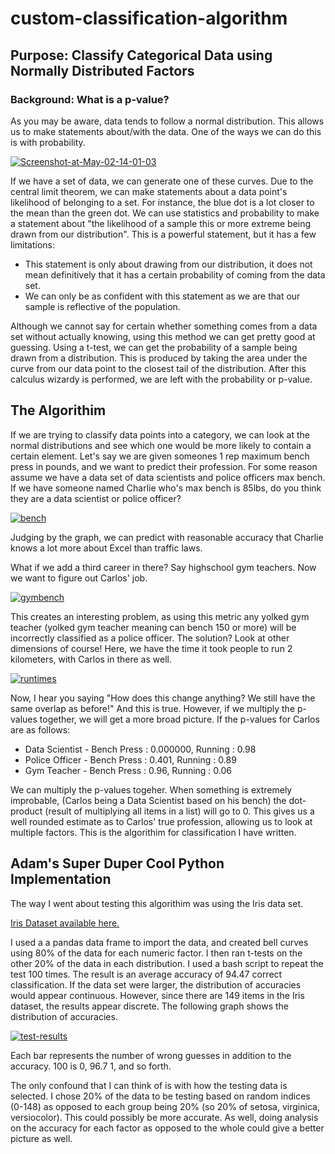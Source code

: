 # custom-classification-algorithm

<body>
    <h2>Purpose: Classify Categorical Data using Normally Distributed Factors</h2>
    <h3>Background: What is a p-value?</h3>
    <p>As you may be aware, data tends to follow a normal distribution. This allows us to make statements about/with the data. One of the ways we can do this is with probability.</p>
    <a href="https://ibb.co/k1NPDY3"><img src="https://i.ibb.co/pyYkKCW/Screenshot-at-May-02-14-01-03.png" alt="Screenshot-at-May-02-14-01-03" border="0"></a>
    <p>If we have a set of data, we can generate one of these curves. Due to the central limit theorem, we can make statements about a data point's likelihood of belonging to a set. For instance, the blue dot is a lot closer to the mean than the green dot. We can use statistics and 
        probability to make a statement about "the likelihood of a sample this or more extreme being drawn from our distribution". This is a powerful statement, but it has a few limitations:
    </p>
    <ul>
        <li>This statement is only about drawing from our distribution, it does not mean definitively that it has a certain probability of coming from the data set. </li>
        <li>We can only be as confident with this statement as we are that our sample is reflective of the population.</li>
    </ul>
    <p>Although we cannot say for certain whether something comes from a data set without actually knowing, using this method we can get pretty good at guessing. Using a t-test, we can get the probability of a sample being drawn from a distribution. This is produced by taking the area under the curve from our data point to the closest tail of the distribution. After this calculus wizardy is performed, we are left with the probability or p-value.</p>
    <h2>The Algorithim</h2>
    <p>If we are trying to classify data points into a category, we can look at the normal distributions and see which one would be more likely to contain a certain element. Let's say we are given someones 1 rep maximum bench press in pounds, and we want to predict their profession.
        For some reason assume we have a data set of data scientists and police officers max bench. If we have someone named Charlie who's max bench is 85lbs, do you think they are a data scientist or police officer? 
    </p>
    <a href="https://ibb.co/KFNhJkJ"><img src="https://i.ibb.co/72gCq5q/bench.png" alt="bench" border="0"></a>
    <p>Judging by the graph, we can predict with reasonable accuracy that Charlie knows a lot more about Excel than traffic laws. </p>
    <p>What if we add a third career in there? Say highschool gym teachers. Now we want to figure out Carlos' job.</p>
    <a href="https://ibb.co/tBrgKMf"><img src="https://i.ibb.co/qBQKjMG/gymbench.png" alt="gymbench" border="0"></a>
    <p>This creates an interesting problem, as using this metric any yolked gym teacher (yolked gym teacher meaning can bench 150 or more) will be incorrectly classified as a police officer. The solution?
        Look at other dimensions of course! Here, we have the time it took people to run 2 kilometers, with Carlos in there as well.</p>
        <a href="https://ibb.co/306GV9n"><img src="https://i.ibb.co/y8vGKcr/runtimes.png" alt="runtimes" border="0"></a>
        <p>Now, I hear you saying "How does this change anything? We still have the same overlap as before!" And this is true. However, if we multiply the p-values together, we will get a more broad picture. If the p-values for Carlos are as follows: </p>
        <ul>
            <li>Data Scientist - Bench Press : 0.000000, Running : 0.98</li>
            <li>Police Officer - Bench Press : 0.401, Running : 0.89</li>
            <li>Gym Teacher - Bench Press : 0.96, Running : 0.06</li>
        </ul>
        <p>We can multiply the p-values togeher. When something is extremely improbable, (Carlos being a Data Scientist based on his bench) the dot-product (result of multiplying all items in a list) will go to 0. This gives us a well rounded estimate as to Carlos' true profession, allowing us to look at multiple factors.
            This is the algorithim for classification I have written. 
        </p>
        <h2>Adam's Super Duper Cool Python Implementation</h2>
        <p>The way I went about testing this algorithim was using the Iris data set.</p>
        <a href="https://archive.ics.uci.edu/ml/datasets/iris">Iris Dataset available here.</a>
        <p>I used a a pandas data frame to import the data, and created bell curves using 80% of the data for each numeric factor. I then ran t-tests on the other 20% of the data in each distribution. I used a bash script to repeat the test 100 times. The result is an average accuracy of 94.47 correct classification.
            If the data set were larger, the distribution of accuracies would appear continuous. However, since there are 149 items in the Iris dataset, the results appear discrete. The following graph shows the distribution of accuracies.
        </p>
        <a href="https://ibb.co/LRk0V1d"><img src="https://i.ibb.co/PjmrqgG/test-results.png" alt="test-results" border="0"></a>
        <p>Each bar represents the number of wrong guesses in addition to the accuracy. 100 is 0, 96.7 1, and so forth.</p>
        <p>The only confound that I can think of is with how the testing data is selected. I chose 20% of the data to be testing based on random indices (0-148) as opposed to each group being 20% (so 20% of setosa, virginica, versiocolor). This could possibly be more accurate. As well, doing analysis on the accuracy for each factor as opposed to the whole could give a better picture as well.</p>

</body>
